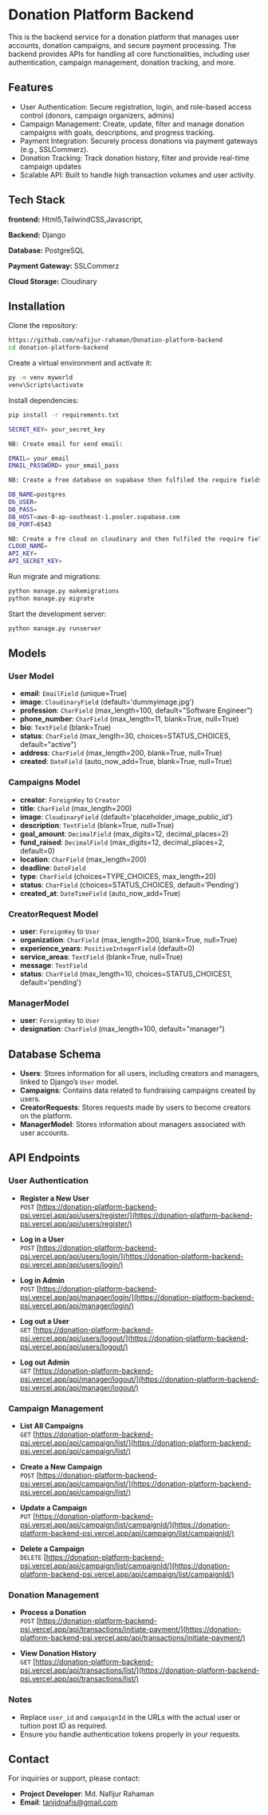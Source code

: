 
# Donation Platform Backend

This is the backend service for a donation platform that manages user accounts, donation campaigns, and secure payment processing. The backend provides APIs for handling all core functionalities, including user authentication, campaign management, donation tracking, and more.



## Features

- User Authentication: Secure registration, login, and role-based access control (donors, campaign organizers, admins)
- Campaign Management: Create, update, filter and manage donation campaigns with goals, descriptions, and progress tracking.
- Payment Integration: Securely process donations via  payment gateways (e.g., SSLCommerz).
- Donation Tracking: Track donation history, filter and provide real-time campaign updates
- Scalable API: Built to handle high transaction volumes and user activity.




## Tech Stack

**frontend:** Html5,TailwindCSS,Javascript,

**Backend:** Django

**Database:** PostgreSQL

**Payment Gateway:** SSLCommerz

**Cloud Storage:** Cloudinary




## Installation

Clone the repository:

```bash
https://github.com/nafijur-rahaman/Donation-platform-backend
cd donation-platform-backend
```
Create a virtual environment and activate it:

```bash
py -m venv myworld
venv\Scripts\activate
```
Install dependencies:

```bash
pip install -r requirements.txt
```
```bash
SECRET_KEY= your_secret_key

NB: Create email for send email:

EMAIL= your_email
EMAIL_PASSWORD= your_email_pass

NB: Create a free database on supabase then fulfiled the require fields:

DB_NAME=postgres
Db_USER=
DB_PASS=
DB_HOST=aws-0-ap-southeast-1.pooler.supabase.com
DB_PORT=6543

NB: Create a fre cloud on cloudinary and then fulfiled the require fields:
CLOUD_NAME=
API_KEY=
API_SECRET_KEY=
```
Run migrate and migrations:

```bash
python manage.py makemigrations
python manage.py migrate
```
Start the development server:
```bash
python manage.py runserver
```

## Models

### User Model

- **email**: `EmailField` (unique=True)
- **image**: `CloudinaryField` (default='dummyimage.jpg')
- **profession**: `CharField` (max_length=100, default="Software Engineer")
- **phone_number**: `CharField` (max_length=11, blank=True, null=True)
- **bio**: `TextField` (blank=True)
- **status**: `CharField` (max_length=30, choices=STATUS_CHOICES, default="active")
- **address**: `CharField` (max_length=200, blank=True, null=True)
- **created**: `DateField` (auto_now_add=True, blank=True, null=True)

### Campaigns Model

- **creator**: `ForeignKey` to `Creator`
- **title**: `CharField` (max_length=200)
- **image**: `CloudinaryField` (default='placeholder_image_public_id')
- **description**: `TextField` (blank=True, null=True)
- **goal_amount**: `DecimalField` (max_digits=12, decimal_places=2)
- **fund_raised**: `DecimalField` (max_digits=12, decimal_places=2, default=0)
- **location**: `CharField` (max_length=200)
- **deadline**: `DateField`
- **type**: `CharField` (choices=TYPE_CHOICES, max_length=20)
- **status**: `CharField` (choices=STATUS_CHOICES, default='Pending')
- **created_at**: `DateTimeField` (auto_now_add=True)

### CreatorRequest Model

- **user**: `ForeignKey` to `User`
- **organization**: `CharField` (max_length=200, blank=True, null=True)
- **experience_years**: `PositiveIntegerField` (default=0)
- **service_areas**: `TextField` (blank=True, null=True)
- **message**: `TextField`
- **status**: `CharField` (max_length=10, choices=STATUS_CHOICES1, default='pending')

### ManagerModel

- **user**: `ForeignKey` to `User`
- **designation**: `CharField` (max_length=100, default="manager")

## Database Schema

- **Users**: Stores information for all users, including creators and managers, linked to Django’s `User` model.
- **Campaigns**: Contains data related to fundraising campaigns created by users.
- **CreatorRequests**: Stores requests made by users to become creators on the platform.
- **ManagerModel**: Stores information about managers associated with user accounts.


## API Endpoints

### User Authentication

- **Register a New User**  
  `POST` [https://donation-platform-backend-psi.vercel.app/api/users/register/](https://donation-platform-backend-psi.vercel.app/api/users/register/)
  
- **Log in a User**  
  `POST` [https://donation-platform-backend-psi.vercel.app/api/users/login/](https://donation-platform-backend-psi.vercel.app/api/users/login/)
  
- **Log in Admin**  
  `POST` [https://donation-platform-backend-psi.vercel.app/api/manager/login/](https://donation-platform-backend-psi.vercel.app/api/manager/login/)
  
- **Log out a User**  
  `GET` [https://donation-platform-backend-psi.vercel.app/api/users/logout/](https://donation-platform-backend-psi.vercel.app/api/users/logout/)
  
- **Log out Admin**  
  `GET` [https://donation-platform-backend-psi.vercel.app/api/manager/logout/](https://donation-platform-backend-psi.vercel.app/api/manager/logout/)

### Campaign Management

- **List All Campaigns**  
  `GET` [https://donation-platform-backend-psi.vercel.app/api/campaign/list/](https://donation-platform-backend-psi.vercel.app/api/campaign/list/)
  
- **Create a New Campaign**  
  `POST` [https://donation-platform-backend-psi.vercel.app/api/campaign/list/](https://donation-platform-backend-psi.vercel.app/api/campaign/list/)
  
- **Update a Campaign**  
  `PUT` [https://donation-platform-backend-psi.vercel.app/api/campaign/list/campaignId/](https://donation-platform-backend-psi.vercel.app/api/campaign/list/campaignId/)
  
- **Delete a Campaign**  
  `DELETE` [https://donation-platform-backend-psi.vercel.app/api/campaign/list/campaignId/](https://donation-platform-backend-psi.vercel.app/api/campaign/list/campaignId/)

### Donation Management

- **Process a Donation**  
  `POST` [https://donation-platform-backend-psi.vercel.app/api/transactions/initiate-payment/](https://donation-platform-backend-psi.vercel.app/api/transactions/initiate-payment/)
  
- **View Donation History**  
  `GET` [https://donation-platform-backend-psi.vercel.app/api/transactions/list/](https://donation-platform-backend-psi.vercel.app/api/transactions/list/)

### Notes

- Replace `user_id` and `campaignId` in the URLs with the actual user or tuition post ID as required.
- Ensure you handle authentication tokens properly in your requests.


## Contact

For inquiries or support, please contact:
- **Project Developer**: Md. Nafijur Rahaman
- **Email**: tanjidnafis@gmail.com

